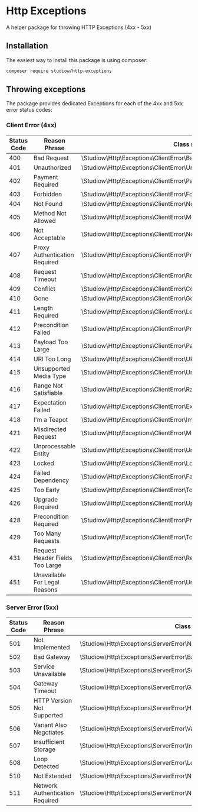 # Http Exceptions
A helper package for throwing HTTP Exceptions (4xx - 5xx)


## Installation
The easiest way to install this package is using composer:
``` bash
composer require studiow/http-exceptions
```

## Throwing exceptions
The package provides dedicated Exceptions for each of the 4xx and 5xx error status codes:

### Client Error (4xx)
| Status Code | Reason Phrase                   | Class name                                                                |
|-------------|---------------------------------|---------------------------------------------------------------------------|
| 400 | Bad Request                     | \Studiow\Http\Exceptions\ClientError\BadRequestException                  |
| 401 | Unauthorized                    | \Studiow\Http\Exceptions\ClientError\UnauthorizedException                |
| 402 | Payment Required                | \Studiow\Http\Exceptions\ClientError\PaymentRequiredException             |
| 403 | Forbidden                       | \Studiow\Http\Exceptions\ClientError\ForbiddenException                   |
| 404 | Not Found                       | \Studiow\Http\Exceptions\ClientError\NotFoundException                    |
| 405 | Method Not Allowed              | \Studiow\Http\Exceptions\ClientError\MethodNotAllowedException            |
| 406 | Not Acceptable                  | \Studiow\Http\Exceptions\ClientError\NotAcceptableException               |
| 407 | Proxy Authentication Required   | \Studiow\Http\Exceptions\ClientError\ProxyAuthenticationRequiredException |
| 408 | Request Timeout                 | \Studiow\Http\Exceptions\ClientError\RequestTimeoutException              |
| 409 | Conflict                        | \Studiow\Http\Exceptions\ClientError\ConflictException                    |
| 410 | Gone                            | \Studiow\Http\Exceptions\ClientError\GoneException                        |
| 411 | Length Required                 | \Studiow\Http\Exceptions\ClientError\LengthRequiredException              |
| 412 | Precondition Failed             | \Studiow\Http\Exceptions\ClientError\PreconditionFailedException          |
| 413 | Payload Too Large               | \Studiow\Http\Exceptions\ClientError\PayloadTooLargeException             |
| 414 | URI Too Long                    | \Studiow\Http\Exceptions\ClientError\URITooLongException                  |
| 415 | Unsupported Media Type          | \Studiow\Http\Exceptions\ClientError\UnsupportedMediaTypeException        |
| 416 | Range Not Satisfiable           | \Studiow\Http\Exceptions\ClientError\RangeNotSatisfiableException         |
| 417 | Expectation Failed              | \Studiow\Http\Exceptions\ClientError\ExpectationFailedException           |
| 418 | I'm a Teapot                    | \Studiow\Http\Exceptions\ClientError\ImaTeapotException                   |
| 421 | Misdirected Request             | \Studiow\Http\Exceptions\ClientError\MisdirectedRequestException          |
| 422 | Unprocessable Entity            | \Studiow\Http\Exceptions\ClientError\UnprocessableEntityException         |
| 423 | Locked                          | \Studiow\Http\Exceptions\ClientError\LockedException                      |
| 424 | Failed Dependency               | \Studiow\Http\Exceptions\ClientError\FailedDependencyException            |
| 425 | Too Early                       | \Studiow\Http\Exceptions\ClientError\TooEarlyException                    |
| 426 | Upgrade Required                | \Studiow\Http\Exceptions\ClientError\UpgradeRequiredException             |
| 428 | Precondition Required           | \Studiow\Http\Exceptions\ClientError\PreconditionRequiredException        |
| 429 | Too Many Requests               | \Studiow\Http\Exceptions\ClientError\TooManyRequestsException             |
| 431 | Request Header Fields Too Large | \Studiow\Http\Exceptions\ClientError\RequestHeaderFieldsTooLargeException |
| 451 | Unavailable For Legal Reasons   | \Studiow\Http\Exceptions\ClientError\UnavailableForLegalReasonsException  |

### Server Error (5xx)

| Status Code | Reason Phrase                   | Class name   |
|-------------|---------------------------------|--------------------------------------------------------------------------|
| 501 | Not Implemented | \Studiow\Http\Exceptions\ServerError\NotImplementedException |
| 502 | Bad Gateway | \Studiow\Http\Exceptions\ServerError\BadGatewayException |
| 503 | Service Unavailable | \Studiow\Http\Exceptions\ServerError\ServiceUnavailableException |
| 504 | Gateway Timeout | \Studiow\Http\Exceptions\ServerError\GatewayTimeoutException |
| 505 | HTTP Version Not Supported | \Studiow\Http\Exceptions\ServerError\HTTPVersionNotSupportedException |
| 506 | Variant Also Negotiates | \Studiow\Http\Exceptions\ServerError\VariantAlsoNegotiatesException |
| 507 | Insufficient Storage | \Studiow\Http\Exceptions\ServerError\InsufficientStorageException |
| 508 | Loop Detected | \Studiow\Http\Exceptions\ServerError\LoopDetectedException |
| 510 | Not Extended | \Studiow\Http\Exceptions\ServerError\NotExtendedException |
| 511 | Network Authentication Required | \Studiow\Http\Exceptions\ServerError\NetworkAuthenticationRequiredException |
